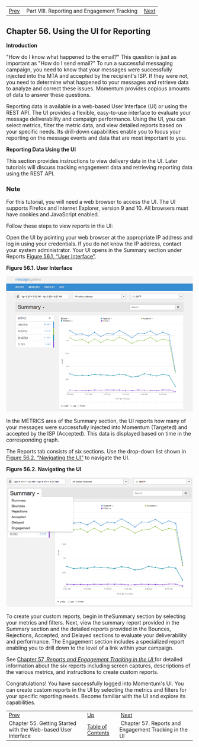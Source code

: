 |     |     |     |
| --- | --- | --- |
| [Prev](web-ui)  | Part VIII. Reporting and Engagement Tracking |  [Next](web-ui.reports) |

## Chapter 56. Using the UI for Reporting

**Introduction**

"How do I know what happened to the email?" This question is just as important as "How do I send email?" To run a successful messaging campaign, you need to know that your messages were successfully injected into the MTA and accepted by the recipient's ISP. If they were not, you need to determine what happened to your messages and retrieve data to analyze and correct these issues. Momentum provides copious amounts of data to answer these questions.

Reporting data is available in a web-based User Interface (UI) or using the REST API. The UI provides a flexible, easy-to-use interface to evaluate your message deliverability and campaign performance. Using the UI, you can select metrics, filter the metric data, and view detailed reports based on your specific needs. Its drill-down capabilities enable you to focus your reporting on the message events and data that are most important to you.

**Reporting Data Using the UI**

This section provides instructions to view delivery data in the UI. Later tutorials will discuss tracking engagement data and retrieving reporting data using the REST API.

### Note

For this tutorial, you will need a web browser to access the UI. The UI supports Firefox and Internet Explorer, version 9 and 10. All browsers must have cookies and JavaScript enabled.

Follow these steps to view reports in the UI:

Open the UI by pointing your web browser at the appropriate IP address and log in using your credentials. If you do not know the IP address, contact your system administrator. Your UI opens in the Summary section under Reports [Figure 56.1, “User Interface”](reporting_ui#figure_summary "Figure 56.1. User Interface").

<a name="figure_summary"></a>

**Figure 56.1. User Interface**

![User Interface](images/summary_report.png)

In the METRICS area of the Summary section, the UI reports how many of your messages were successfully injected into Momentum (Targeted) and accepted by the ISP (Accepted). This data is displayed based on time in the corresponding graph.

The Reports tab consists of six sections. Use the drop-down list shown in [Figure 56.2, “Navigating the UI”](reporting_ui#figure_navigation "Figure 56.2. Navigating the UI") to navigate the UI.

<a name="figure_navigation"></a>

**Figure 56.2. Navigating the UI**

![Navigating the UI](images/navigation_menu.png)

To create your custom reports, begin in theSummary section by selecting your metrics and filters. Next, view the summary report provided in the Summary section and the detailed reports provided in the Bounces, Rejections, Accepted, and Delayed sections to evaluate your deliverability and performance. The Engagement section includes a specialized report enabling you to drill down to the level of a link within your campaign.

See [Chapter 57, *Reports and Engagement Tracking in the UI*                                  ](web-ui.reports "Chapter 57. Reports and Engagement Tracking in the UI") for detailed information about the six reports including screen captures, descriptions of the various metrics, and instructions to create custom reports.

Congratulations! You have successfully logged into Momentum's UI. You can create custom reports in the UI by selecting the metrics and filters for your specific reporting needs. Become familiar with the UI and explore its capabilities.

|     |     |     |
| --- | --- | --- |
| [Prev](web-ui)  | [Up](p.analytics) |  [Next](web-ui.reports) |
| Chapter 55. Getting Started with the Web-based User Interface  | [Table of Contents](index) |  Chapter 57. Reports and Engagement Tracking in the UI |

